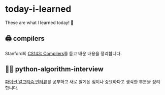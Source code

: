 # today-i-learned
These are what I learned today! 🐣

## 🖨️ compilers
Stanford의 [CS143: Compilers](https://www.edx.org/course/compilers)를 듣고 배운 내용을 정리합니다.

## 👩‍💻 python-algorithm-interview
[파이썬 알고리즘 인터뷰](https://github.com/onlybooks/algorithm-interview)를 공부하고 새로 알게된 점이나 중요하다고 생각한 부분을 정리합니다.
